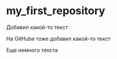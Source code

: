 # my_first_repository

Добавил какой-то текст

На GitHube тоже добавил какой-то текст

Еще немного текста